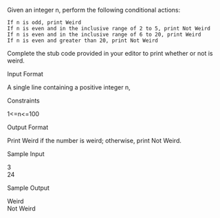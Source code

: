 
Given an integer n, perform the following conditional actions:

    If n is odd, print Weird
    If n is even and in the inclusive range of 2 to 5, print Not Weird
    If n is even and in the inclusive range of 6 to 20, print Weird
    If n is even and greater than 20, print Not Weird

Complete the stub code provided in your editor to print whether or not is weird.

Input Format

A single line containing a positive integer n,

Constraints

1<=n<=100

Output Format

Print Weird if the number is weird; otherwise, print Not Weird.

Sample Input

3\
24

Sample Output

Weird\
Not Weird
